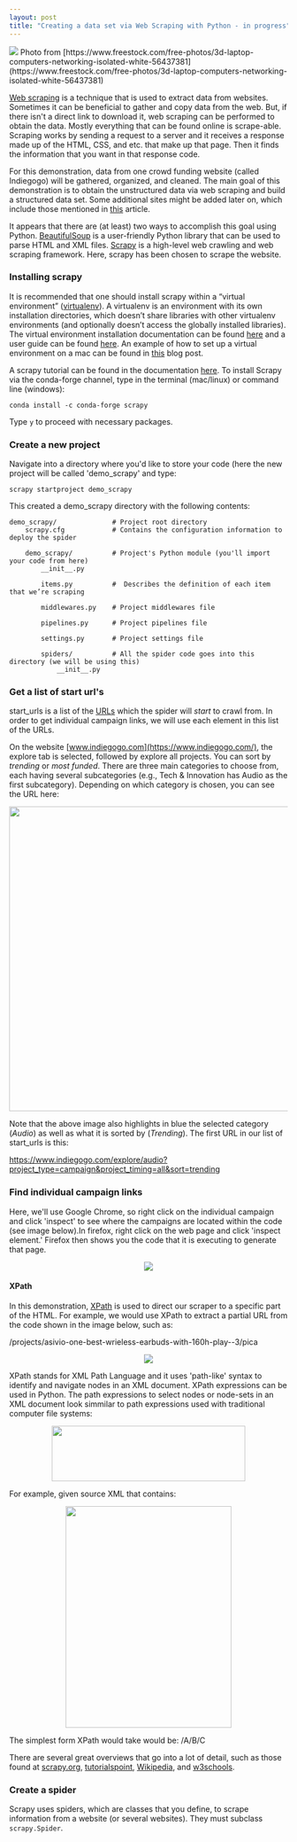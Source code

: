 ```yaml
---
layout: post
title: "Creating a data set via Web Scraping with Python - in progress"
---
```


<img src="/assets/img/freestock_56437381.jpg">
Photo from [https://www.freestock.com/free-photos/3d-laptop-computers-networking-isolated-white-56437381](https://www.freestock.com/free-photos/3d-laptop-computers-networking-isolated-white-56437381)

[Web scraping](https://en.wikipedia.org/wiki/Web_scraping) is a technique that is used to extract data from websites. Sometimes it can be beneficial to gather and copy data from the web. But, if there isn't a direct link to download it, web scraping can be performed to obtain the data. Mostly everything that can be found online is scrape-able. Scraping works by sending a request to a server and it receives a response made up of the HTML, CSS, and etc. that make up that page. Then it finds the information that you want in that response code.

For this demonstration, data from one crowd funding website (called Indiegogo) will be gathered, organized, and cleaned. The main goal of this demonstration is to obtain the unstructured data via web scraping and build a structured data set. Some additional sites might be added later on, which include those mentioned in [this](https://www.investopedia.com/articles/personal-finance/091415/8-best-alternatives-kickstarter.asp) article. 

It appears that there are (at least) two ways to accomplish this goal using Python. [BeautifulSoup](https://www.crummy.com/software/BeautifulSoup/bs4/doc/) is a user-friendly Python library that can be used to parse HTML and XML files. [Scrapy](https://docs.scrapy.org/en/latest/) is a high-level web crawling and web scraping framework. Here, scrapy has been chosen to scrape the website. 

### Installing scrapy
It is recommended that one should install scrapy within a “virtual environment” ([virtualenv](https://virtualenv.pypa.io/en/latest/)). A virtualenv is an environment with its own installation directories, which doesn’t share libraries with other virtualenv environments (and optionally doesn’t access the globally installed libraries). The virtual environment installation documentation can be found [here](https://virtualenv.pypa.io/en/stable/installation/) and a user guide can be found [here](https://virtualenv.pypa.io/en/stable/userguide/). An example of how to set up a virtual environment on a mac can be found in [this](https://sunshinescience.github.io/2019/08/08/create-python-env.html) blog post.

A scrapy tutorial can be found in the documentation [here](https://doc.scrapy.org/en/latest/intro/tutorial.html). To install Scrapy via the conda-forge channel, type in the terminal (mac/linux) or command line (windows):

    conda install -c conda-forge scrapy

Type `y` to proceed with necessary packages. 

### Create a new project
Navigate into a directory where you'd like to store your code (here the new project will be called 'demo_scrapy' and type:

    scrapy startproject demo_scrapy

This created a demo_scrapy directory with the following contents:

    demo_scrapy/              # Project root directory
        scrapy.cfg            # Contains the configuration information to deploy the spider

        demo_scrapy/          # Project's Python module (you'll import your code from here)
            __init__.py

            items.py          #  Describes the definition of each item that we’re scraping

            middlewares.py    # Project middlewares file

            pipelines.py      # Project pipelines file

            settings.py       # Project settings file

            spiders/          # All the spider code goes into this directory (we will be using this)
                __init__.py


### Get a list of start url's
start_urls is a list of the [URLs](https://en.wikipedia.org/wiki/URL) which the spider will *start* to crawl from. In order to get individual campaign links, we will use each element in this list of the URLs. 

On the website [www.indiegogo.com](https://www.indiegogo.com/), the explore tab is selected, followed by explore all projects. You can sort by *trending* or *most funded*. There are three main categories to choose from, each having several subcategories (e.g., Tech & Innovation has Audio as the first subcategory). Depending on which category is chosen, you can see the URL here:

<p align="center"><img src="/assets/img/indiegogo_category_1.png" width="600" height="550"></p>

Note that the above image also highlights in blue the selected category (*Audio*) as well as what it is sorted by (*Trending*). The first URL in our list of start_urls is this:

https://www.indiegogo.com/explore/audio?project_type=campaign&project_timing=all&sort=trending

### Find individual campaign links
Here, we'll use Google Chrome, so right click on the individual campaign and click 'inspect' to see where the campaigns are located within the code (see image below).In firefox, right click on the web page and click 'inspect element.' Firefox then shows you the code that it is executing to generate that page. 

<p align="center"><img src="/assets/img/indiegogo_indiv_campaign_lrge.png"></p>

#### XPath
In this demonstration, [XPath](https://en.wikipedia.org/wiki/XPath) is used to direct our scraper to a specific part of the HTML. For example, we would use XPath to extract a partial URL from the code shown in the image below, such as:

/projects/asivio-one-best-wrieless-earbuds-with-160h-play--3/pica

<p align="center"><img src="/assets/img/indiegogo_indiv_campaign.png"></p>

XPath stands for XML Path Language and it uses 'path-like' syntax to identify and navigate nodes in an XML document. XPath expressions can be used in Python. The path expressions to select nodes or node-sets in an XML document look simmilar to path expressions used with traditional computer file systems:

<p align="center"><img src="/assets/img/indiegogo_XPath_folder_example.png" width="350" height="100"></p>

For example, given source XML that contains:

<p align="center"><img src="/assets/img/indiegogo_XPath_leters_ex.png" width="300" height="400"></p>
  
The simplest form XPath would take would be:
/A/B/C

There are several great overviews that go into a lot of detail, such as those found at [scrapy.org](https://docs.scrapy.org/en/xpath-tutorial/topics/xpath-tutorial.html), [tutorialspoint](https://www.tutorialspoint.com/xpath/xpath_expression.htm), [Wikipedia](https://en.wikipedia.org/wiki/XPath), and [w3schools](https://www.w3schools.com/xml/xpath_intro.asp).

### Create a spider
Scrapy uses spiders, which are classes that you define, to scrape information from a website (or several websites). They must subclass `scrapy.Spider`.









